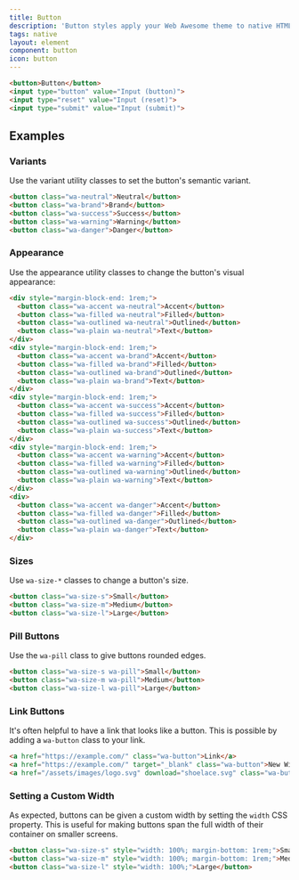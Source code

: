 ```yaml
---
title: Button
description: 'Button styles apply your Web Awesome theme to native HTML buttons. Buttons are activated by users to perform actions, such as submitting a form.'
tags: native
layout: element
component: button
icon: button
---
```


```html {.example}
<button>Button</button>
<input type="button" value="Input (button)">
<input type="reset" value="Input (reset)">
<input type="submit" value="Input (submit)">
```

## Examples

### Variants

Use the variant utility classes to set the button's semantic variant.

```html {.example}
<button class="wa-neutral">Neutral</button>
<button class="wa-brand">Brand</button>
<button class="wa-success">Success</button>
<button class="wa-warning">Warning</button>
<button class="wa-danger">Danger</button>
```

### Appearance

Use the appearance utility classes to change the button's visual appearance:

```html {.example}
<div style="margin-block-end: 1rem;">
  <button class="wa-accent wa-neutral">Accent</button>
  <button class="wa-filled wa-neutral">Filled</button>
  <button class="wa-outlined wa-neutral">Outlined</button>
  <button class="wa-plain wa-neutral">Text</button>
</div>
<div style="margin-block-end: 1rem;">
  <button class="wa-accent wa-brand">Accent</button>
  <button class="wa-filled wa-brand">Filled</button>
  <button class="wa-outlined wa-brand">Outlined</button>
  <button class="wa-plain wa-brand">Text</button>
</div>
<div style="margin-block-end: 1rem;">
  <button class="wa-accent wa-success">Accent</button>
  <button class="wa-filled wa-success">Filled</button>
  <button class="wa-outlined wa-success">Outlined</button>
  <button class="wa-plain wa-success">Text</button>
</div>
<div style="margin-block-end: 1rem;">
  <button class="wa-accent wa-warning">Accent</button>
  <button class="wa-filled wa-warning">Filled</button>
  <button class="wa-outlined wa-warning">Outlined</button>
  <button class="wa-plain wa-warning">Text</button>
</div>
<div>
  <button class="wa-accent wa-danger">Accent</button>
  <button class="wa-filled wa-danger">Filled</button>
  <button class="wa-outlined wa-danger">Outlined</button>
  <button class="wa-plain wa-danger">Text</button>
</div>
```

### Sizes

Use `wa-size-*` classes to change a button's size.

```html {.example}
<button class="wa-size-s">Small</button>
<button class="wa-size-m">Medium</button>
<button class="wa-size-l">Large</button>
```

### Pill Buttons

Use the `wa-pill` class to give buttons rounded edges.

```html {.example}
<button class="wa-size-s wa-pill">Small</button>
<button class="wa-size-m wa-pill">Medium</button>
<button class="wa-size-l wa-pill">Large</button>
```

### Link Buttons

It's often helpful to have a link that looks like a button.
This is possible by adding a `wa-button` class to your link.

```html {.example}
<a href="https://example.com/" class="wa-button">Link</a>
<a href="https://example.com/" target="_blank" class="wa-button">New Window</a>
<a href="/assets/images/logo.svg" download="shoelace.svg" class="wa-button">Download</a>
```

### Setting a Custom Width

As expected, buttons can be given a custom width by setting the `width` CSS property. This is useful for making buttons span the full width of their container on smaller screens.

```html {.example}
<button class="wa-size-s" style="width: 100%; margin-bottom: 1rem;">Small</button>
<button class="wa-size-m" style="width: 100%; margin-bottom: 1rem;">Medium</button>
<button class="wa-size-l" style="width: 100%;">Large</button>
```
<!--

### Loading

Use the `loading` attribute to make a button busy. The width will remain the same as before, preventing adjacent elements from moving around.

```html {.example}
<button class="wa-brand" loading>Brand</button>
<button class="wa-success" loading>Success</button>
<button class="wa-neutral" loading>Neutral</button>
<button class="wa-warning" loading>Warning</button>
<button class="wa-danger" loading>Danger</button>
```

### Disabled

Use the `disabled` attribute to disable a button.

```html {.example}
<button class="wa-brand" disabled>Brand</button>
<button class="wa-success" disabled>Success</button>
<button class="wa-neutral" disabled>Neutral</button>
<button class="wa-warning" disabled>Warning</button>
``` -->
